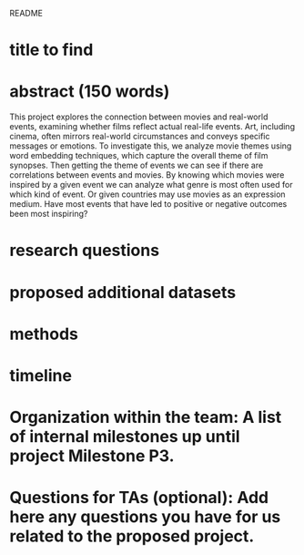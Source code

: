 README 
# title to find

# abstract (150 words)
This project explores the connection between movies and real-world events, examining whether films reflect actual real-life events. Art, including cinema, often mirrors real-world circumstances and conveys specific messages or emotions. To investigate this, we analyze movie themes using word embedding techniques, which capture the overall theme of film synopses. Then getting the theme of events we can see if there are correlations between events and movies. By knowing which movies were inspired by a given event we can analyze what genre is most often used for which kind of event. Or given countries may use movies as an expression medium. Have most events that have led to positive or negative outcomes been most inspiring?

# research questions

# proposed additional datasets

# methods
# timeline
# Organization within the team: A list of internal milestones up until project Milestone P3.

# Questions for TAs (optional): Add here any questions you have for us related to the proposed project.
